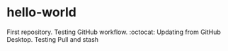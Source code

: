 # hello-world
First repository.
Testing GitHub workflow.
:octocat:
Updating from GitHub Desktop.
Testing Pull and stash
